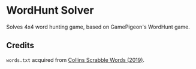 # WordHunt Solver
Solves 4x4 word hunting game, based on GamePigeon's WordHunt game.

## Credits
`words.txt` acquired from [Collins Scrabble Words (2019)](https://boardgames.stackexchange.com/questions/38366/latest-collins-scrabble-words-list-in-text-file).
